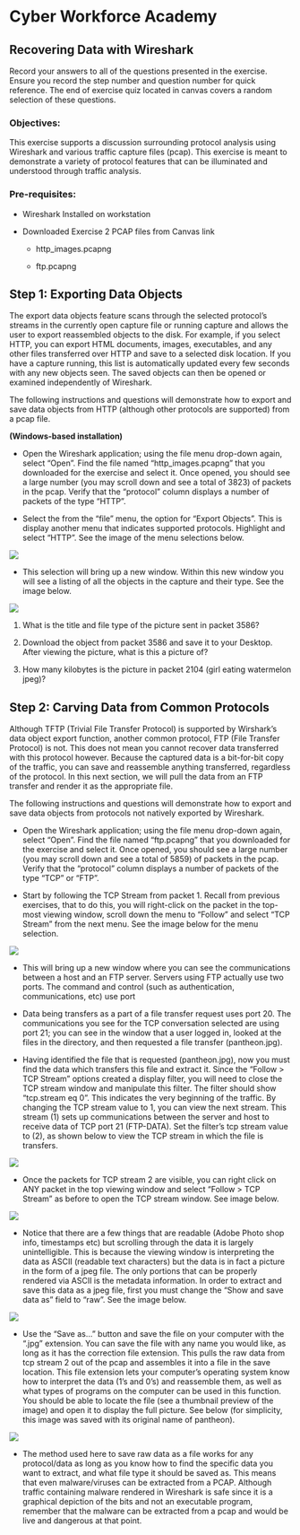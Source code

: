 Cyber Workforce Academy
=======================

Recovering Data with Wireshark
------------------------------

Record your answers to all of the questions presented in the exercise. Ensure
you record the step number and question number for quick reference. The end of
exercise quiz located in canvas covers a random selection of these questions.

### Objectives:

This exercise supports a discussion surrounding protocol analysis using
Wireshark and various traffic capture files (pcap). This exercise is meant to
demonstrate a variety of protocol features that can be illuminated and
understood through traffic analysis.

### Pre-requisites:

-   Wireshark Installed on workstation

-   Downloaded Exercise 2 PCAP files from Canvas link

    -   http_images.pcapng

    -   ftp.pcapng

Step 1: Exporting Data Objects
------------------------------

The export data objects feature scans through the selected protocol’s streams in
the currently open capture file or running capture and allows the user to export
reassembled objects to the disk. For example, if you select HTTP, you can export
HTML documents, images, executables, and any other files transferred over HTTP
and save to a selected disk location. If you have a capture running, this list
is automatically updated every few seconds with any new objects seen. The saved
objects can then be opened or examined independently of Wireshark.

The following instructions and questions will demonstrate how to export and save
data objects from HTTP (although other protocols are supported) from a pcap
file.

**(Windows-based installation)**

-   Open the Wireshark application; using the file menu drop-down again, select
    “Open”. Find the file named “http_images.pcapng” that you downloaded for the
    exercise and select it. Once opened, you should see a large number (you may
    scroll down and see a total of 3823) of packets in the pcap. Verify that the
    “protocol” column displays a number of packets of the type “HTTP”.

-   Select the from the “file” menu, the option for “Export Objects”. This is
    display another menu that indicates supported protocols. Highlight and
    select “HTTP”. See the image of the menu selections below.

![](media/a2c7b852d28ac9e5e4f7feeb86e63ca2.png)

-   This selection will bring up a new window. Within this new window you will
    see a listing of all the objects in the capture and their type. See the
    image below.

![](media/840cd6afd41c5496407f75563fb5e07b.png)

1.  What is the title and file type of the picture sent in packet 3586?

2.  Download the object from packet 3586 and save it to your Desktop. After
    viewing the picture, what is this a picture of?

3.  How many kilobytes is the picture in packet 2104 (girl eating watermelon
    jpeg)?

Step 2: Carving Data from Common Protocols
------------------------------------------

Although TFTP (Trivial File Transfer Protocol) is supported by Wirshark’s data
object export function, another common protocol, FTP (File Transfer Protocol) is
not. This does not mean you cannot recover data transferred with this protocol
however. Because the captured data is a bit-for-bit copy of the traffic, you can
save and reassemble anything transferred, regardless of the protocol. In this
next section, we will pull the data from an FTP transfer and render it as the
appropriate file.

The following instructions and questions will demonstrate how to export and save
data objects from protocols not natively exported by Wireshark.

-   Open the Wireshark application; using the file menu drop-down again, select
    “Open”. Find the file named “ftp.pcapng” that you downloaded for the
    exercise and select it. Once opened, you should see a large number (you may
    scroll down and see a total of 5859) of packets in the pcap. Verify that the
    “protocol” column displays a number of packets of the type “TCP” or “FTP”.

-   Start by following the TCP Stream from packet 1. Recall from previous
    exercises, that to do this, you will right-click on the packet in the
    top-most viewing window, scroll down the menu to “Follow” and select “TCP
    Stream” from the next menu. See the image below for the menu selection.

![](media/24501c5efde7c36789be9bde1fd33f7c.png)

-   This will bring up a new window where you can see the communications between
    a host and an FTP server. Servers using FTP actually use two ports. The
    command and control (such as authentication, communications, etc) use port

-   Data being transfers as a part of a file transfer request uses port 20. The
    communications you see for the TCP conversation selected are using port 21;
    you can see in the window that a user logged in, looked at the files in the
    directory, and then requested a file transfer (pantheon.jpg).

-   Having identified the file that is requested (pantheon.jpg), now you must
    find the data which transfers this file and extract it. Since the “Follow \>
    TCP Stream” options created a display filter, you will need to close the TCP
    stream window and manipulate this filter. The filter should show “tcp.stream
    eq 0”. This indicates the very beginning of the traffic. By changing the TCP
    stream value to 1, you can view the next stream. This stream (1) sets up
    communications between the server and host to receive data of TCP port 21
    (FTP-DATA). Set the filter’s tcp stream value to (2), as shown below to view
    the TCP stream in which the file is transfers.

![](media/a0bffca18dbba4022553c49a9a84e393.png)

-   Once the packets for TCP stream 2 are visible, you can right click on ANY
    packet in the top viewing window and select “Follow \> TCP Stream” as before
    to open the TCP stream window. See image below.

![](media/5103f8d50e03954c215de58137c9ebc8.png)

-   Notice that there are a few things that are readable (Adobe Photo shop info,
    timestamps etc) but scrolling through the data it is largely unintelligible.
    This is because the viewing window is interpreting the data as ASCII
    (readable text characters) but the data is in fact a picture in the form of
    a jpeg file. The only portions that can be properly rendered via ASCII is
    the metadata information. In order to extract and save this data as a jpeg
    file, first you must change the “Show and save data as” field to “raw”. See
    the image below.

![](media/c10bc7825a9a0a2cb025bbee6f3fa13c.png)

-   Use the “Save as…” button and save the file on your computer with the “.jpg”
    extension. You can save the file with any name you would like, as long as it
    has the correction file extension. This pulls the raw data from tcp stream 2
    out of the pcap and assembles it into a file in the save location. This file
    extension lets your computer’s operating system know how to interpret the
    data (1’s and 0’s) and reassemble them, as well as what types of programs on
    the computer can be used in this function. You should be able to locate the
    file (see a thumbnail preview of the image) and open it to display the full
    picture. See below (for simplicity, this image was saved with its original
    name of pantheon).

![](media/976ed9bdc9133ccb7d0a0b58b1ee3dd5.png)

-   The method used here to save raw data as a file works for any protocol/data
    as long as you know how to find the specific data you want to extract, and
    what file type it should be saved as. This means that even malware/viruses
    can be extracted from a PCAP. Although traffic containing malware rendered
    in Wireshark is safe since it is a graphical depiction of the bits and not
    an executable program, remember that the malware can be extracted from a
    pcap and would be live and dangerous at that point.
